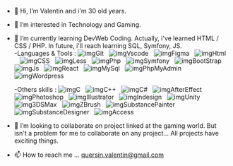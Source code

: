 - 👋 Hi, I’m Valentin and i'm 30 old years.

- 👀 I’m interested in Technology and Gaming. 

- 🌱 I’m currently learning DevWeb Coding.
      Actually, i've learned HTML / CSS / PHP. In future, i'll reach learning SQL, Symfony, JS.  
      -Languages & Tools : 
![imgGit](https://img.shields.io/badge/GIT-E44C30?style=for-the-badge&logo=git&logoColor=white)&nbsp;&nbsp;
![imgVscode](https://img.shields.io/badge/Visual_Studio_Code-0078D4?style=for-the-badge&logo=visual%20studio%20code&logoColor=white)&nbsp;&nbsp;
![imgFigma](https://img.shields.io/badge/Figma-F24E1E?style=for-the-badge&logo=figma&logoColor=white)&nbsp;&nbsp;
![imgHtml](https://img.shields.io/badge/HTML5-E34F26?style=for-the-badge&logo=html5&logoColor=white) &nbsp;&nbsp;
![imgCSS](https://img.shields.io/badge/CSS3-1572B6?style=for-the-badge&logo=css3&logoColor=white)&nbsp;&nbsp;
![imgLess]()&nbsp;&nbsp; 
![imgPhp](https://img.shields.io/badge/PHP-777BB4?style=for-the-badge&logo=php&logoColor=white)&nbsp;&nbsp;
![imgSymfony](https://img.shields.io/badge/connect-%2300843e.svg?style=for-the-badge&logo=symfony&logoColor=white)&nbsp;&nbsp;
![imgBootStrap](https://img.shields.io/badge/Bootstrap-563D7C?style=for-the-badge&logo=bootstrap&logoColor=white)&nbsp;&nbsp; 
![imgJs](https://img.shields.io/badge/JavaScript-F7DF1E?style=for-the-badge&logo=javascript&logoColor=black)&nbsp;&nbsp;
![imgReact](https://img.shields.io/badge/React-20232A?style=for-the-badge&logo=react&logoColor=61DAFB)&nbsp;&nbsp;
![imgMySql](https://img.shields.io/badge/MySQL-00000F?style=for-the-badge&logo=mysql&logoColor=white)&nbsp;&nbsp;
![imgPhpMyAdmin]()&nbsp;&nbsp;
![imgWordpress](https://img.shields.io/badge/Wordpress-21759B?style=for-the-badge&logo=wordpress&logoColor=white) &nbsp;&nbsp;

  -Others skills  :
  ![imgC](https://img.shields.io/badge/C-00599C?style=for-the-badge&logo=c&logoColor=white)&nbsp;&nbsp;
  ![imgC++](https://img.shields.io/badge/C%2B%2B-00599C?style=for-the-badge&logo=c%2B%2B&logoColor=white)&nbsp;&nbsp;
  ![imgC#](https://img.shields.io/badge/C%23-239120?style=for-the-badge&logo=c-sharp&logoColor=white)&nbsp;&nbsp;
  ![imgAfterEffect](https://img.shields.io/badge/Adobe%20after%20affects-CF96FD?style=for-the-badge&logo=Adobe%20after%20effects&logoColor=393665)&nbsp;&nbsp;
  ![imgPhotoshop](https://img.shields.io/badge/Adobe%20Photoshop-31A8FF?style=for-the-badge&logo=Adobe%20Photoshop&logoColor=black)&nbsp;&nbsp;
  ![imgIllustrator](https://img.shields.io/badge/Adobe%20Illustrator-FF9A00?style=for-the-badge&logo=adobe%20illustrator&logoColor=white)&nbsp;&nbsp;
  ![imgIndesign](https://img.shields.io/badge/Adobe%20InDesign-FF3366?style=for-the-badge&logo=Adobe%20InDesign&logoColor=white)&nbsp;&nbsp;
  ![imgUnity](https://img.shields.io/badge/Unity-100000?style=for-the-badge&logo=unity&logoColor=white)&nbsp;&nbsp;
  ![img3DSMax]()&nbsp;&nbsp;
  ![imgZBrush]()&nbsp;&nbsp;
  ![imgSubstancePainter]()&nbsp;&nbsp;
  ![imgSubstanceDesigner]()&nbsp;&nbsp;
  ![imgAccess](https://img.shields.io/badge/Microsoft_Access-A4373A?style=for-the-badge&logo=microsoft-access&logoColor=white)&nbsp;&nbsp;
  

- 💞️ I’m looking to collaborate on project linked at the gaming world. 
      But isn't a problem for me to collaborate on any project... All projects have exciting things.
      
- 📫 How to reach me ...
      quersin.valentin@gmail.com

<!---
vquersin/vquersin is a ✨ special ✨ repository because its `README.md` (this file) appears on your GitHub profile.
You can click the Preview link to take a look at your changes.
--->

